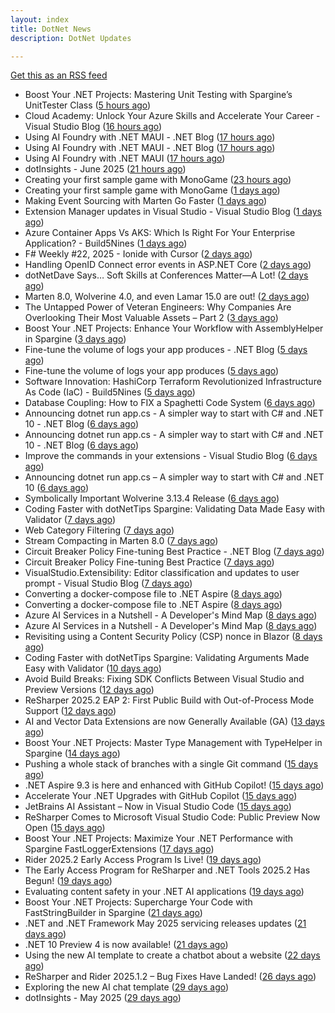 ```yaml
---
layout: index
title: DotNet News
description: DotNet Updates

---
```


[Get this as an RSS feed](/dotnet.rss)

<!-- news_marker starts -->
- Boost Your .NET Projects: Mastering Unit Testing with Spargine’s UnitTester Class ([5 hours ago](https://dotnettips.wordpress.com/2025/06/04/boost-your-net-projects-mastering-unit-testing-with-spargines-unittester-class/))
- Cloud Academy: Unlock Your Azure Skills and Accelerate Your Career - Visual Studio Blog ([16 hours ago](https://dotnetkicks.com/r/721978?url=https://devblogs.microsoft.com/visualstudio/cloud-academy-benefit-for-visual-studio-subscribers/))
- Using AI Foundry with .NET MAUI - .NET Blog ([17 hours ago](https://dotnetkicks.com/r/721968?url=https://devblogs.microsoft.com/dotnet/using-ai-foundry-with-dotnet-maui/))
- Using AI Foundry with .NET MAUI - .NET Blog ([17 hours ago](https://dotnetkicks.com/r/721954?url=https://devblogs.microsoft.com/dotnet/using-ai-foundry-with-dotnet-maui/))
- Using AI Foundry with .NET MAUI ([17 hours ago](https://devblogs.microsoft.com/dotnet/using-ai-foundry-with-dotnet-maui/))
- dotInsights  -  June 2025 ([21 hours ago](https://blog.jetbrains.com/dotnet/2025/06/03/dotinsights-june-2025/))
- Creating your first sample game with MonoGame ([23 hours ago](https://dotnetkicks.com/r/721929?url=https://andrewlock.net/creating-your-first-sample-game-with-monogame/))
- Creating your first sample game with MonoGame ([1 days ago](https://andrewlock.net/creating-your-first-sample-game-with-monogame/))
- Making Event Sourcing with Marten Go Faster ([1 days ago](https://dotnetkicks.com/r/721912?url=https://jeremydmiller.com/2025/06/02/making-event-sourcing-with-marten-go-faster/))
- Extension Manager updates in Visual Studio - Visual Studio Blog ([1 days ago](https://dotnetkicks.com/r/721892?url=https://devblogs.microsoft.com/visualstudio/extension-manager-updates-in-visual-studio/))
- Azure Container Apps Vs AKS: Which Is Right For Your Enterprise Application?  -  Build5Nines ([1 days ago](https://dotnetkicks.com/r/721787?url=https://build5nines.com/azure-container-apps-vs-aks-which-is-right-for-your-enterprise-application/))
- F# Weekly #22, 2025 - Ionide with Cursor ([2 days ago](https://dotnetkicks.com/r/721784?url=https://sergeytihon.com/2025/06/01/f-weekly-22-2025-ionide-with-cursor/))
- Handling OpenID Connect error events in ASP.NET Core ([2 days ago](https://dotnetkicks.com/r/721763?url=https://damienbod.com/2025/06/02/handling-openid-connect-error-events-in-asp-net-core/))
- dotNetDave Says… Soft Skills at Conferences Matter—A Lot! ([2 days ago](https://dotnettips.wordpress.com/2025/06/02/dotnetdave-says-soft-skills-at-conferences-matter-a-lot/))
- Marten 8.0, Wolverine 4.0, and even Lamar 15.0 are out! ([2 days ago](https://dotnetkicks.com/r/721744?url=https://jeremydmiller.com/2025/06/01/marten-8-0-wolverine-4-0-and-even-lamar-15-0-are-out/))
- The Untapped Power of Veteran Engineers: Why Companies Are Overlooking Their Most Valuable Assets – Part 2 ([3 days ago](https://dotnettips.wordpress.com/2025/06/01/the-untapped-power-of-veteran-engineers-why-companies-are-overlooking-their-most-valuable-assets-part-2/))
- Boost Your .NET Projects: Enhance Your Workflow with AssemblyHelper in Spargine ([3 days ago](https://dotnettips.wordpress.com/2025/06/01/boost-your-net-projects-enhance-your-workflow-with-assemblyhelper-in-spargine/))
- Fine-tune the volume of logs your app produces - .NET Blog ([5 days ago](https://dotnetkicks.com/r/721619?url=https://devblogs.microsoft.com/dotnet/finetune-the-volume-of-logs-your-app-produces/))
- Fine-tune the volume of logs your app produces ([5 days ago](https://devblogs.microsoft.com/dotnet/finetune-the-volume-of-logs-your-app-produces/))
- Software Innovation: HashiCorp Terraform Revolutionized Infrastructure As Code (IaC)  -  Build5Nines ([5 days ago](https://dotnetkicks.com/r/721591?url=https://build5nines.com/software-innovation-hashicorp-terraform-revolutionized-infrastructure-as-code-iac/))
- Database Coupling: How to FIX a Spaghetti Code System ([6 days ago](https://dotnetkicks.com/r/721542?url=https://codeopinion.com/database-coupling-how-to-fix-a-spaghetti-code-system/))
- Announcing dotnet run app.cs - A simpler way to start with C# and .NET 10 - .NET Blog ([6 days ago](https://dotnetkicks.com/r/721492?url=https://devblogs.microsoft.com/dotnet/announcing-dotnet-run-app/))
- Announcing dotnet run app.cs - A simpler way to start with C# and .NET 10 - .NET Blog ([6 days ago](https://dotnetkicks.com/r/721481?url=https://devblogs.microsoft.com/dotnet/announcing-dotnet-run-app/))
- Improve the commands in your extensions - Visual Studio Blog ([6 days ago](https://dotnetkicks.com/r/721458?url=https://devblogs.microsoft.com/visualstudio/improve-the-commands-in-your-extensions/))
- Announcing dotnet run app.cs – A simpler way to start with C# and .NET 10 ([6 days ago](https://devblogs.microsoft.com/dotnet/announcing-dotnet-run-app/))
- Symbolically Important Wolverine 3.13.4 Release ([6 days ago](https://dotnetkicks.com/r/721415?url=https://jeremydmiller.com/2025/05/28/symbolically-important-wolverine-3-13-4-release/))
- Coding Faster with dotNetTips Spargine: Validating Data Made Easy with Validator ([7 days ago](https://dotnettips.wordpress.com/2025/05/28/coding-faster-with-dotnettips-spargine-validating-data-made-easy-with-validator/))
- Web Category Filtering ([7 days ago](https://dotnetkicks.com/r/721397?url=https://textslashplain.com/2025/05/27/web-category-filtering/))
- Stream Compacting in Marten 8.0 ([7 days ago](https://dotnetkicks.com/r/721381?url=https://jeremydmiller.com/2025/05/27/stream-compacting-in-marten-8-0/))
- Circuit Breaker Policy Fine-tuning Best Practice - .NET Blog ([7 days ago](https://dotnetkicks.com/r/721315?url=https://devblogs.microsoft.com/dotnet/circuit-breaker-policy-finetuning-best-practice/))
- Circuit Breaker Policy Fine-tuning Best Practice ([7 days ago](https://devblogs.microsoft.com/dotnet/circuit-breaker-policy-finetuning-best-practice/))
- VisualStudio.Extensibility: Editor classification and updates to user prompt - Visual Studio Blog ([7 days ago](https://dotnetkicks.com/r/721309?url=https://devblogs.microsoft.com/visualstudio/visualstudio-extensibility-editor-classification-and-updates-to-user-prompt/))
- Converting a docker-compose file to .NET Aspire ([8 days ago](https://dotnetkicks.com/r/721257?url=https://andrewlock.net/converting-a-docker-compose-file-to-aspire/))
- Converting a docker-compose file to .NET Aspire ([8 days ago](https://andrewlock.net/converting-a-docker-compose-file-to-aspire/))
- Azure AI Services in a Nutshell - A Developer's Mind Map ([8 days ago](https://dotnetkicks.com/r/721134?url=https://dailydotnettips.com/azure-ai-services-in-a-nutshell-a-developers-mind-map/))
- Azure AI Services in a Nutshell - A Developer's Mind Map ([8 days ago](https://dotnetkicks.com/r/721130?url=https://dailydotnettips.com/azure-ai-services-in-a-nutshell-a-developers-mind-map/))
- Revisiting using a Content Security Policy (CSP) nonce in Blazor ([8 days ago](https://dotnetkicks.com/r/721107?url=https://damienbod.com/2025/05/26/revisiting-using-a-content-security-policy-csp-nonce-in-blazor/))
- Coding Faster with dotNetTips Spargine: Validating Arguments Made Easy with Validator ([10 days ago](https://dotnettips.wordpress.com/2025/05/25/coding-faster-with-dotnettips-spargine-validating-arguments-made-easy-with-validator/))
- Avoid Build Breaks: Fixing SDK Conflicts Between Visual Studio and Preview Versions ([12 days ago](https://dotnettips.wordpress.com/2025/05/23/avoid-build-breaks-fixing-sdk-conflicts-between-visual-studio-and-preview-versions/))
- ReSharper 2025.2 EAP 2: First Public Build with Out-of-Process Mode Support ([12 days ago](https://blog.jetbrains.com/dotnet/2025/05/22/resharper-2025-2-eap-2-oop-mode/))
- AI and Vector Data Extensions are now Generally Available (GA) ([13 days ago](https://devblogs.microsoft.com/dotnet/ai-vector-data-dotnet-extensions-ga/))
- Boost Your .NET Projects: Master Type Management with TypeHelper in Spargine ([14 days ago](https://dotnettips.wordpress.com/2025/05/21/boost-your-net-projects-master-type-management-with-typehelper-in-spargine/))
- Pushing a whole stack of branches with a single Git command ([15 days ago](https://andrewlock.net/pushing-a-whole-stack-of-branches-with-a-single-git-command/))
- .NET Aspire 9.3 is here and enhanced with GitHub Copilot! ([15 days ago](https://devblogs.microsoft.com/dotnet/introducing-dotnet-aspire-93/))
- Accelerate Your .NET Upgrades with GitHub Copilot ([15 days ago](https://devblogs.microsoft.com/dotnet/github-copilot-upgrade-dotnet/))
- JetBrains AI Assistant – Now in Visual Studio Code ([15 days ago](https://blog.jetbrains.com/ai/2025/05/jetbrains-ai-assistant-now-in-visual-studio-code/))
- ReSharper Comes to Microsoft Visual Studio Code: Public Preview Now Open ([15 days ago](https://blog.jetbrains.com/dotnet/2025/05/19/resharper-comes-to-microsoft-visual-studio-code/))
- Boost Your .NET Projects: Maximize Your .NET Performance with Spargine FastLoggerExtensions ([17 days ago](https://dotnettips.wordpress.com/2025/05/18/boost-your-net-projects-maximize-your-net-performance-with-spargine-fastloggerextensions/))
- Rider 2025.2 Early Access Program Is Live! ([19 days ago](https://blog.jetbrains.com/dotnet/2025/05/16/rider-2025-2-eap-1/))
- The Early Access Program for ReSharper and .NET Tools 2025.2 Has Begun! ([19 days ago](https://blog.jetbrains.com/dotnet/2025/05/16/resharper-2025-2-eap-1/))
- Evaluating content safety in your .NET AI applications ([19 days ago](https://devblogs.microsoft.com/dotnet/evaluating-ai-content-safety/))
- Boost Your .NET Projects: Supercharge Your Code with FastStringBuilder in Spargine ([21 days ago](https://dotnettips.wordpress.com/2025/05/14/boost-your-net-projects-supercharge-your-code-with-faststringbuilder-in-spargine/))
- .NET and .NET Framework May 2025 servicing releases updates ([21 days ago](https://devblogs.microsoft.com/dotnet/dotnet-and-dotnet-framework-may-2025-servicing-updates/))
- .NET 10 Preview 4 is now available! ([21 days ago](https://devblogs.microsoft.com/dotnet/dotnet-10-preview-4/))
- Using the new AI template to create a chatbot about a website ([22 days ago](https://andrewlock.net/using-the-new-ai-template-to-create-a-chatbot-about-a-website/))
- ReSharper and Rider 2025.1.2 – Bug Fixes Have Landed! ([26 days ago](https://blog.jetbrains.com/dotnet/2025/05/08/resharper-rider-2025-1-2-bug-fix/))
- Exploring the new AI chat template ([29 days ago](https://andrewlock.net/exploring-the-new-ai-chat-template/))
- dotInsights  -  May 2025 ([29 days ago](https://blog.jetbrains.com/dotnet/2025/05/06/dotinsights-may-2025/))

<!-- news_marker ends -->